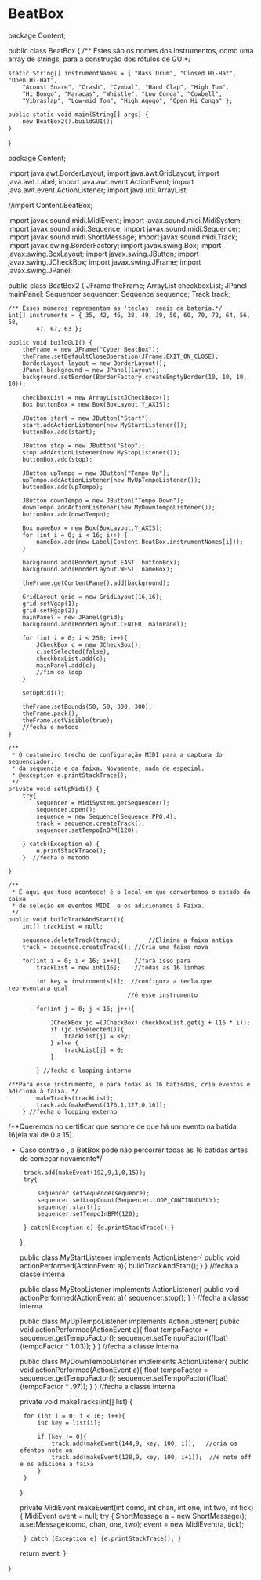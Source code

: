 # BeatBox
package Content;

public class BeatBox {
	/** Estes são os nomes dos instrumentos, como uma array de strings, para a construção dos rótulos de GUI*/
	
	static String[] instrumentNames = { "Bass Drum", "Closed Hi-Hat", "Open Hi-Hat",
		"Acoust Snare", "Crash", "Cymbal", "Hand Clap", "High Tom",
		"Hi Bongo", "Maracas", "Whistle", "Low Conga", "Cowbell",
		"Vibraslap", "Low-mid Tom", "High Agogo", "Open Hi Conga" };
	
	public static void main(String[] args) {
		new BeatBox2().buildGUI();
	}

}

package Content;

import java.awt.BorderLayout;
import java.awt.GridLayout;
import java.awt.Label;
import java.awt.event.ActionEvent;
import java.awt.event.ActionListener;
import java.util.ArrayList;

//import Content.BeatBox;

import javax.sound.midi.MidiEvent;
import javax.sound.midi.MidiSystem;
import javax.sound.midi.Sequence;
import javax.sound.midi.Sequencer;
import javax.sound.midi.ShortMessage;
import javax.sound.midi.Track;
import javax.swing.BorderFactory;
import javax.swing.Box;
import javax.swing.BoxLayout;
import javax.swing.JButton;
import javax.swing.JCheckBox;
import javax.swing.JFrame;
import javax.swing.JPanel;

public class BeatBox2 {
	JFrame theFrame;
	ArrayList<JCheckBox> checkboxList;
	JPanel mainPanel;
	Sequencer sequencer;
	Sequence sequence;
	Track track;
	
	/** Esses múmeros representam as 'teclas' reais da bateria.*/
	int[] instruments = { 35, 42, 46, 38, 49, 39, 50, 60, 70, 72, 64, 56, 58,
			47, 67, 63 };
	
	public void buildGUI() {
		theFrame = new JFrame("Cyber BeatBox");
		theFrame.setDefaultCloseOperation(JFrame.EXIT_ON_CLOSE);
		BorderLayout layout = new BorderLayout();
		JPanel background = new JPanel(layout);
		background.setBorder(BorderFactory.createEmptyBorder(10, 10, 10, 10));

		checkboxList = new ArrayList<JCheckBox>();
		Box buttonBox = new Box(BoxLayout.Y_AXIS);
		
		JButton start = new JButton("Start");
		start.addActionListener(new MyStartListener());
		buttonBox.add(start);
		
		JButton stop = new JButton("Stop");
		stop.addActionListener(new MyStopListener());
		buttonBox.add(stop);
		
		JButton upTempo = new JButton("Tempo Up");
		upTempo.addActionListener(new MyUpTempoListener());
		buttonBox.add(upTempo);
		
		JButton downTempo = new JButton("Tempo Down");
		downTempo.addActionListener(new MyDownTempoListener());
		buttonBox.add(downTempo);
		
		Box nameBox = new Box(BoxLayout.Y_AXIS);
		for (int i = 0; i < 16; i++) {
			nameBox.add(new Label(Content.BeatBox.instrumentNames[i]));
		}
		
		background.add(BorderLayout.EAST, buttonBox);
		background.add(BorderLayout.WEST, nameBox);
		
		theFrame.getContentPane().add(background);
		
		GridLayout grid = new GridLayout(16,16);
		grid.setVgap(1);
		grid.setHgap(2);
		mainPanel = new JPanel(grid);
		background.add(BorderLayout.CENTER, mainPanel);
		
		for (int i = 0; i < 256; i++){
			JCheckBox c = new JCheckBox();
			c.setSelected(false);
			checkboxList.add(c);
			mainPanel.add(c);
			//fim do loop
		}
		
		setUpMidi();
		
		theFrame.setBounds(50, 50, 300, 300);
		theFrame.pack();
		theFrame.setVisible(true);
		//fecha o metodo
	}

	/**
	 * O costumeiro trecho de configuração MIDI para a captura do sequenciador, 
	 * da sequencia e da faixa. Novamente, nada de especial.
	 * @exception e.printStackTrace();
	 */
	private void setUpMidi() {
		try{
			sequencer = MidiSystem.getSequencer();
			sequencer.open();
			sequence = new Sequence(Sequence.PPQ,4);
			track = sequence.createTrack();
			sequencer.setTempoInBPM(120);
			
		} catch(Exception e) {
			e.printStackTrace();
		}  //fecha o metodo
		
	}
	
	/**
	 * É aqui que tudo acontece! é o local em que convertemos o estado da caixa 
	 * de seleção em eventos MIDI  e os adicionamos à Faixa.
	 */
	public void buildTrackAndStart(){
		int[] trackList = null;
		
		sequence.deleteTrack(track);		//Elimina a faixa antiga
		track = sequence.createTrack();	//Cria uma faixa nova
		
		for(int i = 0; i < 16; i++){    //fará isso para 
			trackList = new int[16];	//todas as 16 linhas
			
			int key = instruments[i];  //configura a tecla que representara qual 
									  //é esse instrumento
			
			for(int j = 0; j < 16; j++){
				
				JCheckBox jc =(JCheckBox) checkboxList.get(j + (16 * i));
				if (jc.isSelected()){
					trackList[j] = key;
				} else {
					trackList[j] = 0;
				}
				
			} //fecha o looping interno
			
	/**Para esse instrumento, e para todas as 16 batisdas, cria eventos e adiciona à faixa. */		
			makeTracks(trackList);
			track.add(makeEvent(176,1,127,0,16));
		} //fecha o looping externo
		
/**Queremos no certificar que sempre de que há um evento na batida 16(ela vai de 0 a 15).
*  Caso contraio , a BetBox pode não percorrer todas as 16 batidas antes de começar novamente*/
		
		track.add(makeEvent(192,9,1,0,15));
		try{
			
			sequencer.setSequence(sequence);
			sequencer.setLoopCount(Sequencer.LOOP_CONTINUOUSLY);
			sequencer.start();
			sequencer.setTempoInBPM(120);		
			
		} catch(Exception e) {e.printStackTrace();}
	}
	
	public class MyStartListener implements ActionListener{
		public void actionPerformed(ActionEvent a){
			buildTrackAndStart();
		}
	} //fecha a classe interna
	
	public class MyStopListener implements ActionListener{
		public void actionPerformed(ActionEvent a){
			sequencer.stop();
		}
	} //fecha a classe interna
	
	public class MyUpTempoListener implements ActionListener{
		public void actionPerformed(ActionEvent a){
			float tempoFactor = sequencer.getTempoFactor();
			sequencer.setTempoFactor((float)(tempoFactor * 1.03));
		}
	} //fecha a classe interna
	
	public class MyDownTempoListener implements ActionListener{
		public void actionPerformed(ActionEvent a){
			float tempoFactor = sequencer.getTempoFactor();
			sequencer.setTempoFactor((float)(tempoFactor * .97));
		}
	} //fecha a classe interna
	
	
	
	private void makeTracks(int[] list) {

		for (int i = 0; i < 16; i++){
			int key = list[i];
			
			if (key != 0){
				track.add(makeEvent(144,9, key, 100, i));   //cria os efentos note on
				track.add(makeEvent(128,9, key, 100, i+1));  //e note off e os adiciona a faixa
			}
		}
		
	}
	
	private MidiEvent makeEvent(int comd, int chan, int one, int two, int tick) {
		MidiEvent event = null;
		try {
			ShortMessage a = new ShortMessage();
			a.setMessage(comd, chan, one, two);
			event = new MidiEvent(a, tick);
			
		} catch (Exception e) {e.printStackTrace();	}
	return event;
	}

	
}
